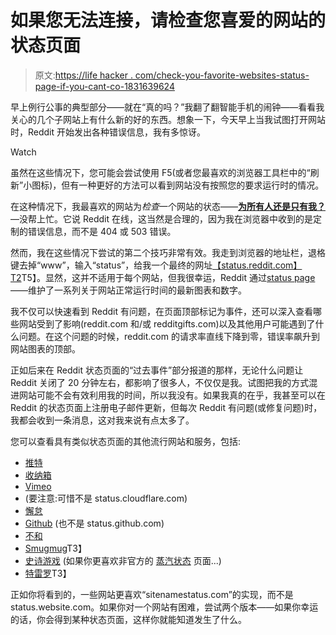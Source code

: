 # 如果您无法连接，请检查您喜爱的网站的状态页面

> 原文:[https://life hacker . com/check-you-favorite-websites-status-page-if-you-cant-co-1831639624](https://lifehacker.com/check-your-favorite-websites-status-page-if-you-cant-co-1831639624)

早上例行公事的典型部分——就在“真的吗？”我翻了翻智能手机的闹钟——看看我关心的几个子网站上有什么新的好的东西。想象一下，今天早上当我试图打开网站时，Reddit 开始发出各种错误信息，我有多惊讶。

Watch

虽然在这些情况下，您可能会尝试使用 F5(或者您最喜欢的浏览器工具栏中的“刷新”小图标)，但有一种更好的方法可以看到网站没有按照您的要求运行时的情况。

在这种情况下，我最喜欢的网站为*检查*一个网站的状态——[**为所有人还是只有我？**](https://downforeveryoneorjustme.com/)—没帮上忙。它说 Reddit 在线，这当然是合理的，因为我在浏览器中收到的是定制的错误信息，而不是 404 或 503 错误。

然而，我在这些情况下尝试的第二个技巧非常有效。我走到浏览器的地址栏，退格键去掉“www”，输入“status”，给我一个最终的网址[【status.reddit.com】T2](https://reddit.statuspage.io/)T5】。显然，这并不适用于每个网站，但我很幸运，Reddit 通过[status page](https://www.statuspage.io)——维护了一系列关于网站正常运行时间的最新图表和数字。

我不仅可以快速看到 Reddit 有问题，在页面顶部标记为事件，还可以深入查看哪些网站受到了影响(reddit.com 和/或 redditgifts.com)以及其他用户可能遇到了什么问题。在这个问题的时候，reddit.com 的请求率直线下降到零，错误率飙升到网站图表的顶部。

正如后来在 Reddit 状态页面的“过去事件”部分报道的那样，无论什么问题让 Reddit 关闭了 20 分钟左右，都影响了很多人，不仅仅是我。试图把我的方式混进网站可能不会有效利用我的时间，所以我没有。如果我真的在乎，我甚至可以在 Reddit 的状态页面上注册电子邮件更新，但每次 Reddit 有问题(或修复问题)时，我都会收到一条消息，这对我来说有点太多了。

您可以查看具有类似状态页面的其他流行网站和服务，包括:

*   [推特](https://status.twitterstat.us/)
*   [收纳箱](https://status.dropbox.com/)
*   [Vimeo](http://www.vimeostatus.com/)
*   (要注意:可惜不是 status.cloudflare.com)
*   [懈怠](https://status.slack.com/)
*   [Github](https://www.githubstatus.com/) (也不是 status.github.com)
*   [不和](https://status.discordapp.com/)
*   [Smugmug](https://status.smugmug.com/)T3】
*   [史诗游戏](https://status.epicgames.com/) (如果你更喜欢非官方的 [蒸汽状态](https://steamstat.us/) 页面...)
*   [特雷罗](https://www.trellostatus.com/)T3】

正如你将看到的，一些网站更喜欢“sitenamestatus.com”的实现，而不是 status.website.com。如果你对一个网站有困难，尝试两个版本——如果你幸运的话，你会得到某种状态页面，这样你就能知道发生了什么。